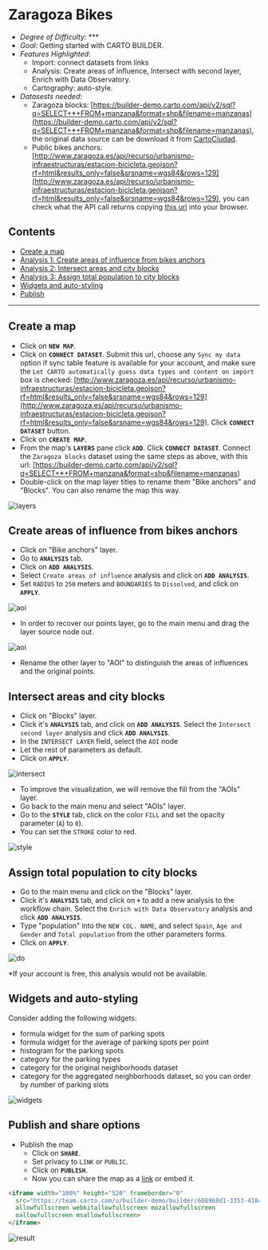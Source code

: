 # Zaragoza Bikes

* *Degree of Difficulty*: ***
* *Goal*: Getting started with CARTO BUILDER.
* *Features Highlighted*:
  * Import: connect datasets from links
  * Analysis: Create areas of influence, Intersect with second layer, Enrich with Data Observatory.
  * Cartography: auto-style.
* *Datasests needed*:
  - Zaragoza blocks: [https://builder-demo.carto.com/api/v2/sql?q=SELECT+*+FROM+manzana&format=shp&filename=manzanas](https://builder-demo.carto.com/api/v2/sql?q=SELECT+*+FROM+manzana&format=shp&filename=manzanas), the original data source can be download it from [CartoCiudad](http://datos.gob.es/es/catalogo/e00125901-cartociudad).
  - Public bikes anchors: [http://www.zaragoza.es/api/recurso/urbanismo-infraestructuras/estacion-bicicleta.geojson?rf=html&results_only=false&srsname=wgs84&rows=129](http://www.zaragoza.es/api/recurso/urbanismo-infraestructuras/estacion-bicicleta.geojson?rf=html&results_only=false&srsname=wgs84&rows=129), you can check what the API call returns copying [this url](http://www.zaragoza.es/api/recurso/urbanismo-infraestructuras/estacion-bicicleta?rf=html&results_only=false&srsname=wgs84&rows=129) into your browser.

## Contents

- [Create a map](#map)
- [Analysis 1: Create areas of influence from bikes anchors](#aoi)
- [Analysis 2: Intersect areas and city blocks](#intersect)
- [Analysis 3: Assign total population to city blocks](#do)
- [Widgets and auto-styling](#widgets)
- [Publish](#publish)

<hr>

## Create a map <a name="map"></a>

* Click on **`NEW MAP`**.
* Click on **`CONNECT DATASET`**. Submit this url, choose any `Sync my data` option if sync table feature is available for your account, and make sure the `Let CARTO automatically guess data types and content on import` box is checked: [http://www.zaragoza.es/api/recurso/urbanismo-infraestructuras/estacion-bicicleta.geojson?rf=html&results_only=false&srsname=wgs84&rows=129](http://www.zaragoza.es/api/recurso/urbanismo-infraestructuras/estacion-bicicleta.geojson?rf=html&results_only=false&srsname=wgs84&rows=129). Click **`CONNECT DATASET`** button.
* Click on **`CREATE MAP`**.
* From the map's **`LAYERS`** pane click **`ADD`**. Click **`CONNECT DATASET`**. Connect the `Zaragoza blocks` dataset using the same steps as above, with this url: [https://builder-demo.carto.com/api/v2/sql?q=SELECT+*+FROM+manzana&format=shp&filename=manzanas)
* Double-click on the map layer titles to rename them "Bike anchors" and "Blocks". You can also rename the map this way.

![layers](imgs/zgzbikes/01-layers.png)


## Create areas of influence from bikes anchors <a name="aoi"></a>

* Click on "Bike anchors" layer.
* Go to **`ANALYSIS`** tab.
* Click on **`ADD ANALYSIS`**.
* Select `Create areas of influence` analysis and click on **`ADD ANALYSIS`**.
* Set `RADIUS` to `250` meters and `BOUNDARIES` to `Dissolved`, and click on **`APPLY`**.

![aoi](imgs/zgzbikes/02-aoi.png)

* In order to recover our points layer, go to the main menu and drag the layer source node out.

![aoi](imgs/zgzbikes/03-node.png)

* Rename the other layer to "AOI" to distinguish the areas of influences and the original points.


## Intersect areas and city blocks <a name="intersect"></a>

* Click on "Blocks" layer.
* Click it's **`ANALYSIS`** tab, and click on **`ADD ANALYSIS`**. Select the `Intersect second layer` analysis and click **`ADD ANALYSIS`**.
* In the `INTERSECT LAYER` field, select the `AOI` node
* Let the rest of parameters as default.
* Click on **`APPLY`**.

![intersect](imgs/zgzbikes/04-intersect.png)

* To improve the visualization, we will remove the fill from the "AOIs" layer.
* Go back to the main menu and select "AOIs" layer.
* Go to the **`STYLE`** tab, click on the color `FILL` and set the opacity parameter (`A`) to `0`).
* You can set the `STROKE` color to red.

![style](imgs/zgzbikes/05-style.png)

## Assign total population to city blocks <a name="do"></a>

* Go to the main menu and click on the "Blocks" layer.
* Click it's **`ANALYSIS`** tab, and click on **`+`** to add a new analysis to the workflow chain. Select the `Enrich with Data Observatory` analysis and click **`ADD ANALYSIS`**.
* Type "population" into the `NEW COL. NAME`, and select `Spain`, `Age and Gender` and `Total population` from the other parameters forms.
* Click on **`APPLY`**.

![do](imgs/zgzbikes/06-do.png)


*If your account is free, this analysis would not be available.

## Widgets and auto-styling <a name="widgets"></a>

Consider adding the following widgets:

* formula widget for the sum of parking spots
* formula widget for the average of parking spots per point
* histogram for the parking spots
* category for the parking types
* category for the original neighborhoods dataset
* category for the aggregated neighborhoods dataset, so you can order by number of parking slots

![widgets](imgs/zgzbikes/07-widgets.png)


## Publish and share options <a name="publish"></a>

* Publish the map
  * Click on **`SHARE`**.
  * Set privacy to `LINK` or `PUBLIC`.
  * Click on **`PUBLISH`**.
  * Now you can share the map as a [link](https://team.carto.com/u/builder-demo/builder/608968d1-3353-4184-833d-e1c67428beff/embed) or embed it.


```html
<iframe width="100%" height="520" frameborder="0"
  src="https://team.carto.com/u/builder-demo/builder/608968d1-3353-4184-833d-e1c67428beff/embed"
  allowfullscreen webkitallowfullscreen mozallowfullscreen
  oallowfullscreen msallowfullscreen>
</iframe>
```


![result](imgs/zgzbikes/08-result.png)
